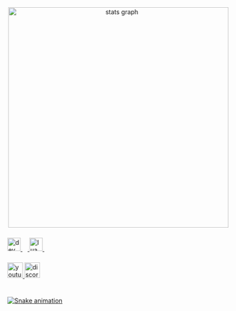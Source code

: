 <div align="center">
  <img src="https://github-readme-stats.vercel.app/api?username=VzScripter&hide_title=false&hide_rank=false&show_icons=true&include_all_commits=true&count_private=true&disable_animations=false&theme=github_dark&locale=en&hide_border=false" height="500" alt="stats graph"  />
  <! <img src="https://github-readme-stats.vercel.app/api/top-langs?username=VzScripter&locale=en&hide_title=false&layout=compact&card_width=320&langs_count=5&theme=github_dark&hide_border=false" height="150" alt="languages graph"  />
</div>

###

<div align="left">
  <a href="#">
      <img src="https://cdn.jsdelivr.net/gh/devicons/devicon/icons/devicon/devicon-original.svg" height="30" alt="dev logo"  />
      <img width="12" />
  </a>
  <a href="#">
      <img src="https://cdn.jsdelivr.net/gh/devicons/devicon/icons/lua/lua-original.svg" height="30" alt="lua logo"  />
      <img width="12" />
  </a>
</div>

###

<div align="left">
  <a href="https://www.youtube.com/channel/UCOXNYmK1RVGHLCjLlUPhKmA">
      <img src="https://img.shields.io/static/v1?message=Youtube&logo=youtube&label=&color=FF1717&logoColor=white&labelColor=&style=for-the-badge" height="35" alt="youtube logo"  />
  </a>
  <a href="#">
      <img src="https://img.shields.io/static/v1?message=Discord&logo=discord&label=&color=7289DA&logoColor=white&labelColor=&style=for-the-badge" height="35" alt="discord logo"  />
  </a>
</div>

###

<br clear="both">

<a href="#">
    <img src="https://profile-readme-generator.com/assets/snake.svg" alt="Snake animation" />
</a>
